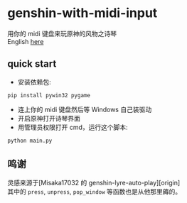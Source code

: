 # genshin-with-midi-input

用你的 midi 键盘来玩原神的风物之诗琴     
English [here][en]

## quick start

- 安装依赖包:
```
pip install pywin32 pygame
```
- 连上你的 midi 键盘然后等 Windows 自己装驱动
- 开启原神打开诗琴界面
- 用管理员权限打开 cmd，运行这个脚本:
```
python main.py
```

## 鸣谢

灵感来源于[Misaka17032 的 genshin-lyre-auto-play][origin]    
其中的 `press`, `unpress`, `pop_window` 等函数也是从他那里薅的。

[en]: https://github.com/MakDon/genshin-with-midi-input/blob/main/README.md
[cn]: https://github.com/MakDon/genshin-with-midi-input/blob/main/README-cn.md
[orogin]: https://github.com/Misaka17032/genshin-lyre-auto-play
